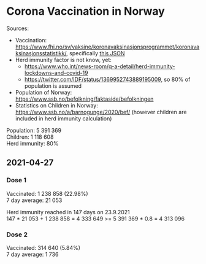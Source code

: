 # Corona Vaccination in Norway

Sources:

- Vaccination: <https://www.fhi.no/sv/vaksine/koronavaksinasjonsprogrammet/koronavaksinasjonsstatistikk/>, specifically [this JSON](https://www.fhi.no/api/chartdata/api/99119)
- Herd immunity factor is not know, yet:
  - <https://www.who.int/news-room/q-a-detail/herd-immunity-lockdowns-and-covid-19>
  - <https://twitter.com/IDF/status/1369952743889195009>, so 80% of population is assumed
- Population of Norway: <https://www.ssb.no/befolkning/faktaside/befolkningen>
- Statistics on Children in Norway: https://www.ssb.no/a/barnogunge/2020/bef/ (however children are included in herd immunity calculation)

Population: 5 391 369  
Children: 1 118 608  
Herd immunity: 80%  

## 2021-04-27

### Dose 1

Vaccinated: 1 238 858 (22.98%)  
7 day average: 21 053

Herd immunity reached in 147 days on 23.9.2021  
147 * 21 053 + 1 238 858 = 4 333 649 >= 5 391 369 * 0.8 = 4 313 096

### Dose 2

Vaccinated: 314 640 (5.84%)  
7 day average: 1 736

